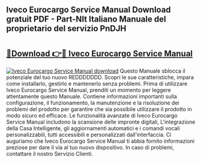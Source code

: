 ## Iveco Eurocargo Service Manual Download gratuit PDF - Part-NIt Italiano Manuale del proprietario del servizio PnDJH

# <h2><a href="http://dfchw8y.blite.top/?on=Iveco+Eurocargo+Service+Manual">🔗Download 👉🔴 Iveco Eurocargo Service Manual</a></h2>

[![Iveco Eurocargo Service Manual download](https://i.imgur.com/lujVjoI.png)](http://dfchw8y.blite.top/?on=Iveco+Eurocargo+Service+Manual)
Questo Manuale sblocca il potenziale del tuo nuovo REDDDDDDD. Scopri le sue caratteristiche, impara come installarlo, gestirlo e mantenerlo senza problemi. Prima di utilizzare Iveco Eurocargo Service Manual, prenditi un momento per leggere attentamente questo Manuale. Contiene informazioni importanti sulla configurazione, il funzionamento, la manutenzione e la risoluzione dei problemi del prodotto per garantire che sia possibile utilizzare il prodotto in modo sicuro ed efficace. Le funzionalità avanzate di Iveco Eurocargo Service Manual includono la scansione delle impronte digitali, L'integrazione della Casa Intelligente, gli aggiornamenti automatici e i comandi vocali personalizzabili, tutti accessibili e personalizzati dall'interfaccia. Ci auguriamo che Iveco Eurocargo Service Manual ti abbia fornito informazioni preziose per dare il via al tuo nuovo dispositivo. In caso di problemi, contattare il nostro Servizio Clienti.
